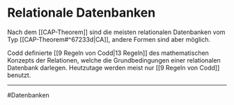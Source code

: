 # Relationale Datenbanken

Nach dem [[CAP-Theorem]] sind die meisten relationalen Datenbanken vom Typ [[CAP-Theorem#^67233d|CA]], andere Formen sind aber möglich.

Codd definierte [[9 Regeln von Codd|13 Regeln]] des mathematischen Konzepts der Relationen, welche die Grundbedingungen einer relationalen Datenbank darlegen.
Heutzutage werden meist nur [[9 Regeln von Codd]] benutzt.

___
#Datenbanken